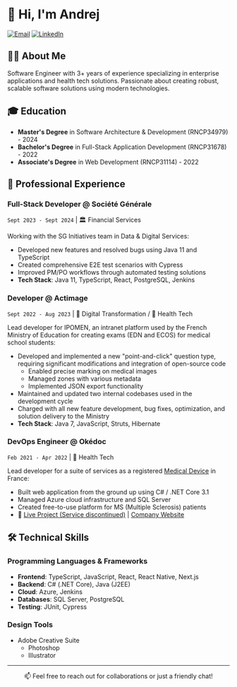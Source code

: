 # 👋 Hi, I'm Andrej

[![Email](https://img.shields.io/badge/Email-moi%40mrandrej.com-blue?style=flat-square&logo=gmail)](mailto:moi@mrandrej.com)
[![LinkedIn](https://img.shields.io/badge/LinkedIn-Connect-blue?style=flat-square&logo=linkedin)](https://linkedin.com/in/mr-andrej)

## 👨‍💻 About Me
Software Engineer with 3+ years of experience specializing in enterprise applications and health tech solutions. Passionate about creating robust, scalable software solutions using modern technologies.

## 🎓 Education
- **Master's Degree** in Software Architecture & Development (RNCP34979) - 2024
- **Bachelor's Degree** in Full-Stack Application Development (RNCP31678) - 2022
- **Associate's Degree** in Web Development (RNCP31114) - 2022

## 💼 Professional Experience

### Full-Stack Developer @ Société Générale
`Sept 2023 - Sept 2024` | 🏛️ Financial Services

Working with the SG Initiatives team in Data & Digital Services:
- Developed new features and resolved bugs using Java 11 and TypeScript
- Created comprehensive E2E test scenarios with Cypress
- Improved PM/PO workflows through automated testing solutions
- **Tech Stack**: Java 11, TypeScript, React, PostgreSQL, Jenkins

### Developer @ Actimage
`Sept 2022 - Aug 2023` | 🏢 Digital Transformation / 🏥 Health Tech

Lead developer for IPOMEN, an intranet platform used by the French Ministry of Education for creating exams (EDN and ECOS) for medical school students:
- Developed and implemented a new "point-and-click" question type, requiring significant modifications and integration of open-source code
  - Enabled precise marking on medical images
  - Managed zones with various metadata
  - Implemented JSON export functionality
- Maintained and updated two internal codebases used in the development cycle
- Charged with all new feature development, bug fixes, optimization, and solution delivery to the Ministry
- **Tech Stack**: Java 7, JavaScript, Struts, Hibernate

### DevOps Engineer @ Okédoc
`Feb 2021 - Apr 2022` | 🏥 Health Tech

Lead developer for a suite of services as a registered [Medical Device](https://www.economie.gouv.fr/dgccrf/Publications/Vie-pratique/Fiches-pratiques/Dispositifs-medicaux#:~:text=Un%20dispositif%20m%C3%A9dical%20est%20un,maladie%20ou%20d'une%20blessure.) in France:
- Built web application from the ground up using C# / .NET Core 3.1
- Managed Azure cloud infrastructure and SQL Server
- Created free-to-use platform for MS (Multiple Sclerosis) patients
- 🔗 [Live Project (Service discontinued)](https://sep.okedoc.fr/) | [Company Website](https://www.okedoc.fr/)

## 🛠️ Technical Skills

### Programming Languages & Frameworks
- **Frontend**: TypeScript, JavaScript, React, React Native, Next.js
- **Backend**: C# (.NET Core), Java (J2EE)
- **Cloud**: Azure, Jenkins
- **Databases**: SQL Server, PostgreSQL
- **Testing**: JUnit, Cypress

### Design Tools
- Adobe Creative Suite
  - Photoshop
  - Illustrator

---
<p align="center">
📫 Feel free to reach out for collaborations or just a friendly chat!
</p>

